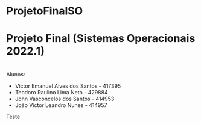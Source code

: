 # ProjetoFinalSO

<h1>Projeto Final (Sistemas Operacionais 2022.1)</h1>
<br>
Alunos:
<br>
<ul>
  <li>
    Victor Emanuel Alves dos Santos - 417395
  </li>
  <li>
    Teodoro Raulino Lima Neto - 429884
  </li>
  <li>
    John Vasconcelos dos Santos - 414953
  </li>
  <li>
    João Victor Leandro Nunes - 414957
  </li>
</ul>
Teste